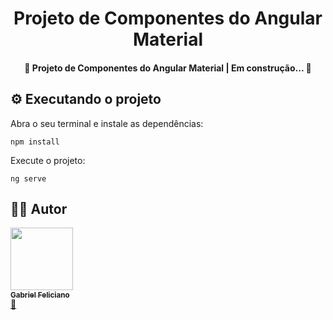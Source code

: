 <h1 align="center">Projeto de Componentes do Angular Material</h1>

<h4 align="center"> 
	🚧  Projeto de Componentes do Angular Material | Em construção...  🚧
</h4>

## ⚙️ Executando o projeto

Abra o seu terminal e instale as dependências:
```
npm install
```

Execute o projeto:
```
ng serve
```


## 👨‍🚀 Autor

<a href="https://www.linkedin.com/in/gabriel-feliciano/"><img src="https://media-exp1.licdn.com/dms/image/C4D03AQFfBeSQ7c2htA/profile-displayphoto-shrink_800_800/0/1570478014899?e=1640822400&v=beta&t=V_8ksr2CYQ0vLOGBR-iUzTKfK0Ye2fLbG2r40O68lg4" width="100px;" alt=""/><br /><sub><b>Gabriel Feliciano</b></sub></a><br /><a href="https://www.linkedin.com/in/gabriel-feliciano/" title="LinkedIn">🚀</a>
